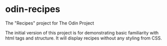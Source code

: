 # odin-recipes
The "Recipes" project for The Odin Project

The initial version of this project is for demonstrating basic familiarity with html tags and structure.  It will display recipes without any styling from CSS.
